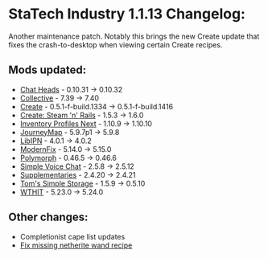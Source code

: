 # StaTech Industry 1.1.13 Changelog:
Another maintenance patch. Notably this brings the new Create update that fixes the crash-to-desktop when viewing certain Create recipes.

## Mods updated:
- [Chat Heads](https://www.curseforge.com/minecraft/mc-mods/chat-heads) - 0.10.31 -> 0.10.32
- [Collective](https://www.curseforge.com/minecraft/mc-mods/collective) - 7.39 -> 7.40
- [Create](https://www.curseforge.com/minecraft/mc-mods/create-fabric) - 0.5.1-f-build.1334 -> 0.5.1-f-build.1416
- [Create: Steam 'n' Rails](https://www.curseforge.com/minecraft/mc-mods/create-steam-n-rails) - 1.5.3 -> 1.6.0
- [Inventory Profiles Next](https://www.curseforge.com/minecraft/mc-mods/inventory-profiles-next) - 1.10.9 -> 1.10.10
- [JourneyMap](https://www.curseforge.com/minecraft/mc-mods/journeymap) - 5.9.7p1 -> 5.9.8
- [LibIPN](https://www.curseforge.com/minecraft/mc-mods/libipn) - 4.0.1 -> 4.0.2
- [ModernFix](https://www.curseforge.com/minecraft/mc-mods/modernfix) - 5.14.0 -> 5.15.0
- [Polymorph](https://www.curseforge.com/minecraft/mc-mods/polymorph) - 0.46.5 -> 0.46.6
- [Simple Voice Chat](https://www.curseforge.com/minecraft/mc-mods/simple-voice-chat) - 2.5.8 -> 2.5.12
- [Supplementaries](https://www.curseforge.com/minecraft/mc-mods/supplementaries) - 2.4.20 -> 2.4.21
- [Tom's Simple Storage](https://www.curseforge.com/minecraft/mc-mods/toms-storage-fabric) - 1.5.9 -> 0.5.10
- [WTHIT](https://www.curseforge.com/minecraft/mc-mods/wthit) - 5.23.0 -> 5.24.0

## Other changes:
- Completionist cape list updates
- [Fix missing netherite wand recipe](https://github.com/TheStaticVoid/StaTech-Industry/issues/478)